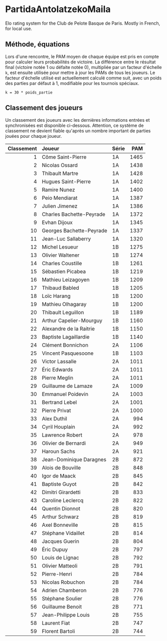 # PartidaAntolatzekoMaila
Elo rating system for the Club de Pelote Basque de Paris. Mostly in French, for local use.

## Méthode, équations
Lors d'une rencontre, le PAM moyen de chaque équipe est pris en compte pour calculer leurs probabilités de victoire. La différence entre le résultat final (victoire notée 1 ou défaite notée 0), multipliée par un facteur d'échelle `k`, est ensuite utilisée pour mettre à jour les PAMs de tous les joueurs. Le facteur d'échelle utilisé est actuellement calculé comme suit, avec un poids des parties par défaut à 1, modifiable pour les tournois spéciaux.

```
k = 30 * poids_partie
```

## Classement des joueurs
Un classement des joueurs avec les dernières informations entrées et synchronisées est disponible ci-dessous. Attention, ce système de classement ne devient fiable qu'après un nombre important de parties jouées pour chaque joueur.

|   Classement | Joueur                   | Série   |   PAM |
|-------------:|:-------------------------|:--------|------:|
|            1 | Côme Saint-Pierre        | 1A      |  1465 |
|            2 | Nicolas Ossard           | 1A      |  1438 |
|            3 | Thibault Martre          | 1A      |  1428 |
|            4 | Hugues Saint-Pierre      | 1A      |  1402 |
|            5 | Ramire Nunez             | 1A      |  1400 |
|            6 | Peio Mendiarat           | 1A      |  1387 |
|            7 | Julien Jimenez           | 1A      |  1386 |
|            8 | Charles Bachette-Peyrade | 1A      |  1372 |
|            9 | Evhan Dijoux             | 1A      |  1345 |
|           10 | Georges Bachette-Peyrade | 1A      |  1337 |
|           11 | Jean-Luc Sallaberry      | 1A      |  1320 |
|           12 | Michel Lesueur           | 1B      |  1275 |
|           13 | Olivier Waltener         | 1B      |  1274 |
|           14 | Charles Coustille        | 1B      |  1261 |
|           15 | Sébastien Picabea        | 1B      |  1219 |
|           16 | Mathieu Leizagoyen       | 1B      |  1209 |
|           17 | Thibaud Babled           | 1B      |  1205 |
|           18 | Loïc Harang              | 1B      |  1200 |
|           19 | Mathieu Olhagaray        | 1B      |  1200 |
|           20 | Thibault Leguillon       | 1B      |  1189 |
|           21 | Arthur Capelier-Mourguy  | 1B      |  1160 |
|           22 | Alexandre de la Raitrie  | 1B      |  1150 |
|           23 | Baptiste Lagaillardie    | 1B      |  1140 |
|           24 | Clément Bonnichon        | 2A      |  1106 |
|           25 | Vincent Pasquesoone      | 1B      |  1103 |
|           26 | Victor Lassalle          | 2A      |  1011 |
|           27 | Éric Edwards             | 2A      |  1011 |
|           28 | Pierre Meglin            | 2A      |  1011 |
|           29 | Guillaume de Lamaze      | 2A      |  1009 |
|           30 | Emmanuel Poidevin        | 2A      |  1003 |
|           31 | Bertrand Lebel           | 2A      |  1001 |
|           32 | Pierre Privat            | 2A      |  1000 |
|           33 | Alex Duthil              | 2A      |   994 |
|           34 | Cyril Houplain           | 2A      |   992 |
|           35 | Lawrence Robert          | 2A      |   978 |
|           36 | Olivier de Bernardi      | 2A      |   949 |
|           37 | Haroun Sachs             | 2A      |   921 |
|           38 | Jean-Dominique Daragnes  | 2B      |   872 |
|           39 | Alois de Bouville        | 2B      |   848 |
|           40 | Igor de Maack            | 2B      |   845 |
|           41 | Baptiste Guyot           | 2B      |   842 |
|           42 | Dimitri Girardetti       | 2B      |   833 |
|           43 | Caroline Leclercq        | 2B      |   822 |
|           44 | Quentin Dionnot          | 2B      |   820 |
|           45 | Arthur Schwarz           | 2B      |   819 |
|           46 | Axel Bonneville          | 2B      |   815 |
|           47 | Stéphane Vidaillet       | 2B      |   814 |
|           48 | Jacques Guerin           | 2B      |   804 |
|           49 | Éric Dupuy               | 2B      |   797 |
|           50 | Louis de Lignac          | 2B      |   792 |
|           51 | Olivier Matteoli         | 2B      |   791 |
|           52 | Pierre-Henri             | 2B      |   784 |
|           53 | Nicolas Robuchon         | 2B      |   784 |
|           54 | Adrien Chamberon         | 2B      |   776 |
|           55 | Stéphane Soulier         | 2B      |   776 |
|           56 | Guillaume Benoit         | 2B      |   771 |
|           57 | Jean-Philippe Louis      | 2B      |   755 |
|           58 | Laurent Fiat             | 2B      |   747 |
|           59 | Florent Bartoli          | 2B      |   744 |
